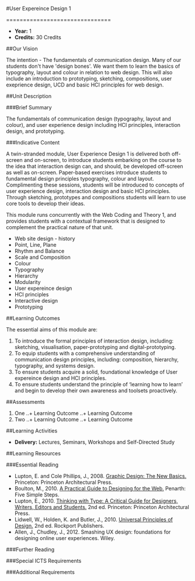 #User Expereince Design 1
<!-- Temporary title -->
===============================

+ __Year:__ 1
+ __Credits:__ 30 Credits

##Our Vision

The intention - The fundamentals of communication design. Many of our students don't have 'design bones'. We want them to learn the basics of typography, layout and colour in relation to web design. This will also include an introduction to prototyping, sketching, compositions, user exeprience design, UCD and basic HCI principles for web design.

##Unit Description

###Brief Summary

<!-- 140 characters -->

The fundamentals of communication design (typography, layout and colour), and user experience design including HCI principles, interaction design, and prototyping.

###Indicative Content

A twin-stranded module, User Experience Design 1 is delivered both off-screen and on-screen, to introduce students embarking on the course to the idea that interaction design can, and should, be developed off-screen as well as on-screen. Paper-based exercises introduce students to fundamental design principles typography, colour and layout. Complimenting these sessions, students will be introduced to concepts of user experience design, interaction design and basic HCI principles. Through sketching, prototypes and compositions students will learn to use core tools to develop their ideas.

This module runs concurrently with the Web Coding and Theory 1, and provides students with a contextual framework that is designed to complement the practical nature of that unit.

+ Web site design - history
+ Point, Line, Plane
+ Rhythm and Balance
+ Scale and Composition
+ Colour
+ Typography
+ Hierarchy
+ Modularity
+ User expereince design
+ HCI principles
+ Interactive design
+ Prototyping


##Learning Outcomes

The essential aims of this module are:

1. To introduce the formal principles of interaction design, including: sketching, visualisation, paper-prototyping and digital-prototyping.
1. To equip students with a comprehensive understanding of communication design principles, including: composition, hierarchy, typography, and systems design.
1. To ensure students acquire a solid, foundational knowledge of User expereince design and HCI principles.
1. To ensure students understand the principle of ‘learning how to learn’ and begin to develop their own awareness and toolsets proactively.


##Assessments

1. One
..+ Learning Outcome
..+ Learning Outcome
2. Two
..+ Learning Outcome
..+ Learning Outcome

##Learning Activities

+ __Delivery:__ Lectures, Seminars, Workshops and Self-Directed Study

##Learning Resources

###Essential Reading

+ Lupton, E. and Cole Phillips, J., 2008. [Graphic Design: The New Basics.](http://www.amazon.co.uk/exec/obidos/ASIN/1568987021/monographic-21) Princeton: Princeton Architectural Press.
+ Boulton, M., 2010. [A Practical Guide to Designing for the Web.](http://www.fivesimplesteps.com/products/a-practical-guide-to-designing-for-the-web) Penarth: Five Simple Steps.
+ Lupton, E., 2010. [Thinking with Type: A Critical Guide for Designers, Writers, Editors and Students.](http://www.amazon.co.uk/exec/obidos/ASIN/1568989695/monographic-21) 2nd ed. Princeton: Princeton Architectural Press.
+ Lidwell, W., Holden, K. and Butler, J., 2010. [Universal Principles of Design.](http://www.amazon.co.uk/exec/obidos/ASIN/1592535879/monographic-21) 2nd ed. Rockport Publishers.
+ Allen, J., Chudley, J., 2012. Smashing UX design: foundations for designing online user experiences. Wiley. 


###Further Reading



###Special ICTS Requirements

###Additional Requirements

<!--

Notes

-->




